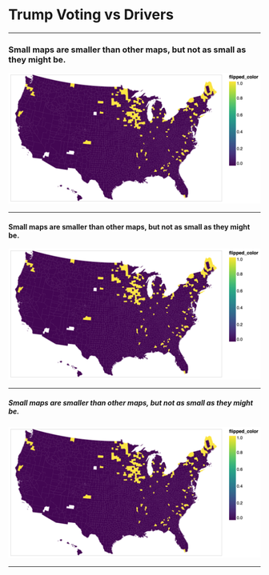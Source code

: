 # Trump Voting vs Drivers


---

### Small maps are smaller than other maps, but not as small as they might be.

![Small](img/small.png)

---

#### Small maps are smaller than other maps, but not as small as they might be.

![Small](img/small.png)

---

##### Small maps are smaller than other maps, but not as small as they might be.

![Small](img/small.png)

---
